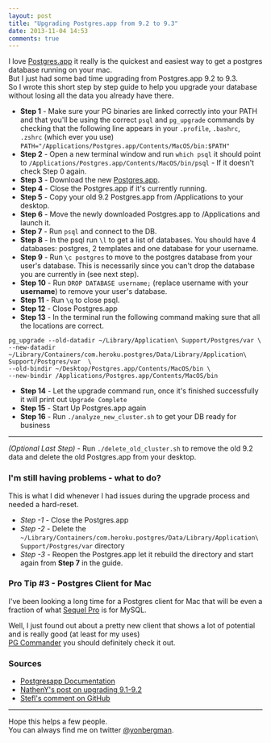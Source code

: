 ```yaml
---
layout: post
title: "Upgrading Postgres.app from 9.2 to 9.3"
date: 2013-11-04 14:53
comments: true
---
```


I love [Postgres.app](http://postgresapp.com/) it really is the quickest and easiest way to get a postgres database running on your mac.  
But I just had some bad time upgrading from Postgres.app 9.2 to 9.3.  
So I wrote this short step by step guide to help you upgrade your database without losing all the data you already have there.

<!--more-->

* **Step 1** - Make sure your PG binaries are linked correctly into your PATH and that you'll be using the correct `psql` and `pg_upgrade` commands by checking that the following line appears in your `.profile`, `.bashrc`, `.zshrc` (which ever you use)  `PATH="/Applications/Postgres.app/Contents/MacOS/bin:$PATH"`  
* **Step 2** - Open a new terminal window and run `which psql` it should point to `/Applications/Postgres.app/Contents/MacOS/bin/psql` - If it doesn't check Step 0 again.
* **Step 3** - Download the new [Postgres.app](http://postgresapp.com/).
* **Step 4** - Close the Postgres.app if it's currently running.
* **Step 5** - Copy your old 9.2 Postgres.app from /Applications to your desktop.
* **Step 6** - Move the newly downloaded Postgres.app to /Applications and launch it.
* **Step 7** - Run `psql` and connect to the DB.
* **Step 8** - In the psql run `\l` to get a list of databases. You should have 4 databases: postgres, 2 templates and one database for your username.
* **Step 9** - Run `\c postgres` to move to the postgres database from your user's database. This is necessarily since you can't drop the database you are currently in (see next step).
* **Step 10** - Run `DROP DATABASE username;` (replace username with your **username**) to remove your user's database.
* **Step 11** - Run `\q` to close psql.
* **Step 12** - Close Postgres.app
* **Step 13** - In the terminal run the following command making sure that all the locations are correct.

```
pg_upgrade --old-datadir ~/Library/Application\ Support/Postgres/var \
--new-datadir ~/Library/Containers/com.heroku.postgres/Data/Library/Application\ Support/Postgres/var  \
--old-bindir ~/Desktop/Postgres.app/Contents/MacOS/bin \
--new-bindir /Applications/Postgres.app/Contents/MacOS/bin
```
* **Step 14** - Let the upgrade command run, once it's finished successfully it will print out `Upgrade Complete`
* **Step 15** - Start Up Postgres.app again
* **Step 16** - Run `./analyze_new_cluster.sh` to get your DB ready for business

---
_(Optional Last Step)_ - Run `./delete_old_cluster.sh` to remove the old 9.2 data and delete the old Postgres.app from your desktop.

### I'm still having problems - what to do?
This is what I did whenever I had issues during the upgrade process and needed a hard-reset.

* _Step -1_ - Close the Postgres.app
* _Step -2_ - Delete the `~/Library/Containers/com.heroku.postgres/Data/Library/Application\ Support/Postgres/var` directory
* _Step -3_ - Reopen the Postgres.app let it rebuild the directory and start again from **Step 7** in the guide.

### Pro Tip #3 - Postgres Client for Mac

I've been looking a long time for a Postgres client for Mac that will be even a fraction of what [Sequel Pro](http://www.sequelpro.com/) is for MySQL.

Well, I just found out about a pretty new client that shows a lot of potential and is really good (at least for my uses)  
[PG Commander](https://eggerapps.at/pgcommander/) you should definitely check it out.

### Sources
* [Postgresapp Documentation](http://postgresapp.com/documentation)
* [NathenY's post on upgrading 9.1-9.2](http://nathany.com/upgrading-postgres/)
* [Stefl's comment on GitHub](https://github.com/PostgresApp/PostgresApp/issues/86#issuecomment-24309379)

----

Hope this helps a few people.  
You can always find me on twitter [@yonbergman](http://twitter.com/yonbergman).
